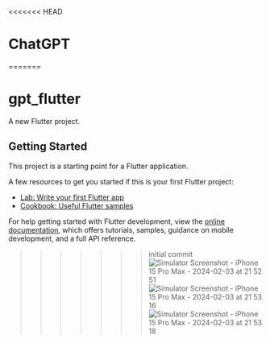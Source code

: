 <<<<<<< HEAD
# ChatGPT
=======
# gpt_flutter

A new Flutter project.

## Getting Started

This project is a starting point for a Flutter application.

A few resources to get you started if this is your first Flutter project:

- [Lab: Write your first Flutter app](https://docs.flutter.dev/get-started/codelab)
- [Cookbook: Useful Flutter samples](https://docs.flutter.dev/cookbook)

For help getting started with Flutter development, view the
[online documentation](https://docs.flutter.dev/), which offers tutorials,
samples, guidance on mobile development, and a full API reference.
>>>>>>> initial commit
![Simulator Screenshot - iPhone 15 Pro Max - 2024-02-03 at 21 52 51](https://github.com/neeraj2117/ChatGPT/assets/103667909/109bbdd1-17b3-4f18-a78d-727470e78698)
![Simulator Screenshot - iPhone 15 Pro Max - 2024-02-03 at 21 53 16](https://github.com/neeraj2117/ChatGPT/assets/103667909/e94172b3-a908-4076-9842-b3bfdfd428cf)
![Simulator Screenshot - iPhone 15 Pro Max - 2024-02-03 at 21 53 18](https://github.com/neeraj2117/ChatGPT/assets/103667909/a84e522b-5f26-49ec-8b6b-5d60ce0cf9e8)
